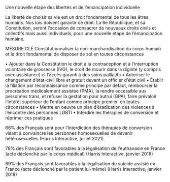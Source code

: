 Une nouvelle étape des libertés et de l’émancipation individuelle

La liberté de choisir sa vie est un droit fondamental de tous les êtres humains. Nos lois doivent garantir ce droit. La 6e République, et sa Constitution, seront l’occasion de consacrer de nouveaux droits civils et collectifs mais aussi individuels, pour une nouvelle étape de l’émancipation humaine.

MESURE CLÉ
Constitutionnaliser la non-marchandisation du corps humain et le droit fondamental de disposer de soi en toutes circonstances

• Ajouter dans la Constitution le droit à la contraception et à l’interruption volontaire de grossesse (IVG), le droit de mourir dans la dignité (y compris avec assistance) et l’accès garanti à des soins palliatifs
• Autoriser le changement d’état-civil libre et gratuit devant un officier d’état civil
• Établir la filiation par reconnaissance comme principe par défaut, rembourser la procréation médicalement assistée (PMA), la rendre accessible aux personnes trans, et refuser la gestation pour autrui (GPA), faire prévaloir l’intérêt supérieur de l’enfant comme principe premier, en toutes circonstances
• Mettre en oeuvre un plan d’éradication des violences à l’encontre des personnes LGBTI
• Interdire les thérapies de conversion et réprimer ces pratiques

66% des Français sont pour l’interdiction des thérapies de conversion visant à convaincre les personnes homosexuelles de devenir hétérosexuelles (Harris Interactive, juillet 2021)

78% des Français sont favorables à la légalisation de l'euthanasie en France (acte déclenché par le corps médical) (Harris Interactive, janvier 2018)

69% des Français sont favorables à la légalisation du suicide assisté en France (acte déclenché par le patient lui-même) (Harris Interactive, janvier 2018)